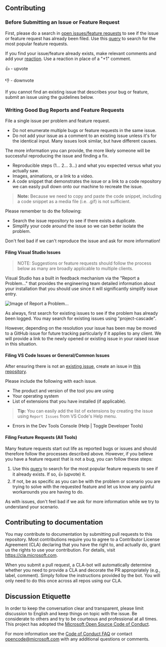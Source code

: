 ## Contributing 

### Before Submitting an Issue or Feature Request
First, please do a search in [open issues/feature requests](https://github.com/Microsoft/project-cascade/issues) to see if the issue or feature request has already been filed. Use this [query](https://github.com/Microsoft/project-cascade/issues?q=is%3Aopen+is%3Aissue+label%3Afeature-request+sort%3Areactions-%2B1-desc) to search for the most popular feature requests.

If you find your issue/feature already exists, make relevant comments and add your [reaction](https://github.com/blog/2119-add-reactions-to-pull-requests-issues-and-comments). Use a reaction in place of a "+1" comment.

👍 - upvote

👎 - downvote

If you cannot find an existing issue that describes your bug or feature, submit an issue using the guidelines below.

### Writing Good Bug Reports and Feature Requests

File a single issue per problem and feature request.

* Do not enumerate multiple bugs or feature requests in the same issue.
* Do not add your issue as a comment to an existing issue unless it's for the identical input. Many issues look similar, but have different causes.

The more information you can provide, the more likely someone will be successful reproducing the issue and finding a fix. 

* Reproducible steps (1... 2... 3...) and what you expected versus what you actually saw. 
* Images, animations, or a link to a video. 
* A code snippet that demonstrates the issue or a link to a code repository we can easily pull down onto our machine to recreate the issue. 

> **Note:** Because we need to copy and paste the code snippet, including a code snippet as a media file (i.e. .gif) is not sufficient. 

Please remember to do the following:

* Search the issue repository to see if there exists a duplicate. 
* Simplify your code around the issue so we can better isolate the problem. 

Don't feel bad if we can't reproduce the issue and ask for more information!

#### Filing Visual Studio Issues
> NOTE: Suggestions or feature requests should follow the process below as many are broadly applicable to multiple clients.

Visual Studio has a built in feedback mechanism via the "Report a Problem..." that provides the engineering team detailed information about your installation that you should use since it will significantly simplify issue entry.

![Image of Report a Problem...](media/vs-feedback.png) 

As always, first search for existing issues to see if the problem has already been logged.  You may search for existing issues using "project-cascade".

However, depending on the resolution your issue has been may be moved to a GitHub issue for future tracking particularly if it applies to any client. We will provide a link to the newly opened or existing issue in your raised issue in this situation.

#### Filing VS Code Issues or General/Common Issues 

After ensuring there is not an [existing issue](https://github.com/Microsoft/project-cascade/issues), create an issue in [this repository](https://github.com/Microsoft/project-cascade/issues). 

Please include the following with each issue. 

* The product and version of the tool you are using
* Your operating system
* List of extensions that you have installed (if applicable). 

> **Tip:** You can easily add the list of extensions by creating the issue using `Report Issues` from VS Code's Help menu. 

* Errors in the Dev Tools Console (Help | Toggle Developer Tools)

#### Filing Feature Requests (All Tools)
Many feature requests start out life as reported bugs or issues and should therefore follow the processes described above.  However, if you believe you have a feature request that is not a bug, you can follow these steps:

1. Use this [query](https://github.com/Microsoft/project-cascade/issues?q=is%3Aopen+is%3Aissue+label%3Afeature-request+sort%3Areactions-%2B1-desc) to search for the most popular feature requests to see if it already exists.  If so, 👍 (upvote) it.
2. If not, be as specific as you can be with the problem or scenario you are trying to solve with the requested feature and let us know any painful workarounds you are having to do.

As with issues, don't feel bad if we ask for more information while we try to understand your scenario.

## Contributing to documentation

You may contribute to documentation by submitting pull requests to this repository. Most contributions require you to agree to a Contributor License Agreement (CLA) declaring that you have the right to, and actually do, grant us the rights to use your contribution. For details, visit https://cla.microsoft.com.

When you submit a pull request, a CLA-bot will automatically determine whether you need to provide
a CLA and decorate the PR appropriately (e.g., label, comment). Simply follow the instructions
provided by the bot. You will only need to do this once across all repos using our CLA.

## Discussion Etiquette
In order to keep the conversation clear and transparent, please limit discussion to English and keep things on topic with the issue. Be considerate to others and try to be courteous and professional at all times. This project has adopted the [Microsoft Open Source Code of Conduct](https://opensource.microsoft.com/codeofconduct/).

For more information see the [Code of Conduct FAQ](https://opensource.microsoft.com/codeofconduct/faq/) or contact [opencode@microsoft.com](mailto:opencode@microsoft.com) with any additional questions or comments.
